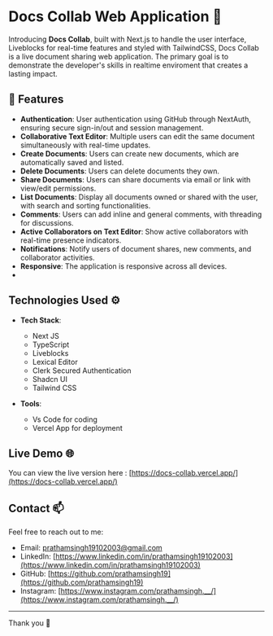 # Docs Collab Web Application 📄

Introducing **Docs Collab**, built with Next.js to handle the user interface, Liveblocks for real-time features and styled with TailwindCSS, Docs Collab is a live document sharing web application. The primary goal is to demonstrate the developer's skills in realtime enviroment that creates a lasting impact.

## 🚀 Features

- **Authentication**: User authentication using GitHub through NextAuth, ensuring secure sign-in/out and session management.
- **Collaborative Text Editor**: Multiple users can edit the same document simultaneously with real-time updates.
- **Create Documents**: Users can create new documents, which are automatically saved and listed.
- **Delete Documents**: Users can delete documents they own.
- **Share Documents**: Users can share documents via email or link with view/edit permissions.
- **List Documents**: Display all documents owned or shared with the user, with search and sorting functionalities.
- **Comments**: Users can add inline and general comments, with threading for discussions.
- **Active Collaborators on Text Editor**: Show active collaborators with real-time presence indicators.
- **Notifications**: Notify users of document shares, new comments, and collaborator activities.
- **Responsive**: The application is responsive across all devices.
- 










## Technologies Used ⚙️

- **Tech Stack**: 
  - Next JS 
  - TypeScript
  - Liveblocks
  - Lexical Editor
  - Clerk Secured Authentication
  - Shadcn UI
  - Tailwind CSS

- **Tools**:
  - Vs Code for coding 
  - Vercel App for deployment 


## Live Demo 🌐


You can view the live version here : [https://docs-collab.vercel.app/](https://docs-collab.vercel.app/)



## Contact 📫

Feel free to reach out to me:

- Email: prathamsingh19102003@gmail.com
- LinkedIn: [https://www.linkedin.com/in/prathamsingh19102003](https://www.linkedin.com/in/prathamsingh19102003)
- GitHub: [https://github.com/prathamsingh19](https://github.com/prathamsingh19)
- Instagram: [https://www.instagram.com/prathamsingh.__/](https://www.instagram.com/prathamsingh.__/)

---

Thank you 👋
